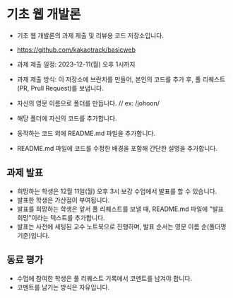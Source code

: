 # 기초 웹 개발론
* 기초 웹 개발론의 과제 제출 및 리뷰용 코드 저장소입니다. 
* https://github.com/kakaotrack/basicweb

* 과제 제출 일정: 2023-12-11(월) 오후 1시까지
* 과제 제출 방식: 이 저장소에 브란치를 만들어, 본인의 코드를 추가 후, 풀 리퀘스트(PR, Prull Request)를 보냅니다. 
 * 자신의 영문 이름으로 폴더를 만듭니다. // ex: /johoon/
 * 해당 폴더에 자신의 코드를 추가합니다.
 * 동작하는 코드 외에 README.md 파일을 추가합니다.
 * README.md 파일에 코드를 수정한 배경을 포함해 간단한 설명을 추가합니다.

## 과제 발표
* 희망하는 학생은 12월 11일(월) 오후 3시 보강 수업에서 발표를 할 수 있습니다. 
* 발표한 학생은 가산점이 부여됩니다.
* 발표를 희망하는 학생은 앞서 풀 리퀘스트를 보낼 때, README.md 파일에 "발표 희망"이라는 텍스트를 추가합니다.
* 발표는 사전에 세팅된 교수 노트북으로 진행하며, 발표 순서는 영문 이름 순(폴더명 기준)입니다.

## 동료 평가
* 수업에 참여한 학생은 풀 리퀘스트 기록에서 코멘트를 남겨야 합니다.
* 코멘트를 남기는 방식은 자유입니다.

